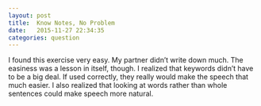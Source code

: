 ```yaml
---
layout: post
title:  Know Notes, No Problem
date:   2015-11-27 22:34:35
categories: question
---
```

I found this exercise very easy. My partner didn’t write down much. The easiness was a lesson in itself, though. I realized that keywords didn’t have to be a big deal. If used correctly, they really would make the speech that much easier. I also realized that looking at words rather than whole sentences could make speech more natural.
